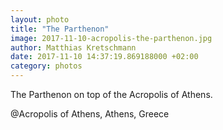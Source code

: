 ```yaml
---
layout: photo
title: "The Parthenon"
image: 2017-11-10-acropolis-the-parthenon.jpg
author: Matthias Kretschmann
date: 2017-11-10 14:37:19.869188000 +02:00
category: photos
---
```


The Parthenon on top of the Acropolis of Athens.

@Acropolis of Athens, Athens, Greece
